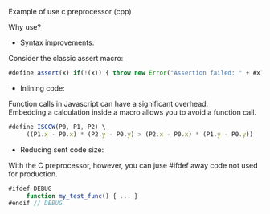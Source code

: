 Example of use c preprocessor (cpp)

Why use?

- Syntax improvements:

Consider the classic assert macro:  

```js
#define assert(x) if(!(x)) { throw new Error("Assertion failed: " + #x) }
```

- Inlining code:

Function calls in Javascript can have a significant overhead.  
Embedding a calculation inside a macro allows you to avoid a function call.  

```js
#define ISCCW(P0, P1, P2) \
     ((P1.x - P0.x) * (P2.y - P0.y) > (P2.x - P0.x) * (P1.y - P0.y))
```

- Reducing sent code size:

With the C preprocessor, however, you can juse #ifdef away code not used for production. 

```js
#ifdef DEBUG
     function my_test_func() { ... }
#endif // DEBUG
```
